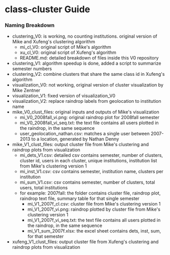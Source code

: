 # class-cluster Guide

### Naming Breakdown

* clustering_V0: is working, no counting institutions. original version of Mike and Xufeng's clustering algorithm
  * mi_cl_V0: original script of Mike's algorithm
  * xu_cl_V0: original script of Xufeng's algorithm
  * README.md: detailed breakdown of files inside this V0 repository
* clustering_V1: algorithm speedup is done, added a script to summarize semester numbers
* clustering_V2: combine clusters that share the same class id in Xufeng's algorithm
* visualization_V0: not working, original version of cluster visualization by Mike Zentner
* visualization_V1: fixed version of visualization_V0
* visualization_V2: replace raindrop labels from geolocation to institution name
* mike_V0_clust_files: original inputs and outputs of Mike's visualization
  * mi_V0_2008fall_vi.png: original raindrop plot for 2008fall semester
  * mi_V0_2008fall_vi_seq.txt: the text file contains all users plotted in the raindrop, in the same sequence
  * user_geolocation_nathan.csv: matches a single user between 2007-2013 to a location, generated by Nathan Denny
* mike_V1_clust_files: output cluster file from Mike's clustering and raindrop plots from visualization
  * mi_dets_V1.csv: detailed csv contains semester, number of clusters, cluster id, users in each cluster, unique institutions, institution list from Mike's clustering version 1
  * mi_inst_V1.csv: csv contains semester, institution name, clusters per institution
  * mi_sum_V1.csv: csv contains semester, number of clusters, total users, total institutions
  * for example: 2007fall: the folder contains cluster file, raindrop plot, raindrop text file, summary table for that single semester
    * mi_V1_2007f_cl.csv: cluster file from Mike's clustering version 1
    * mi_V1_2007f_vi.png: raindrop plotted by cluster file from Mike's clustering version 1
    * mi_V1_2007f_vi_seq.txt: the text file contains all users plotted in the raindrop, in the same sequence
    * mi_V1_sum_2007f.xlsx: the excel sheet contains dets, inst, sum, for that semester
* xufeng_V1_clust_files: output cluster file from Xufeng's clustering and raindrop plots from visualization